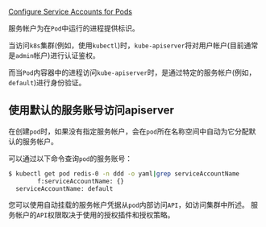 [Configure Service Accounts for Pods](https://kubernetes.io/docs/tasks/configure-pod-container/configure-service-account/)

服务帐户为在`Pod`中运行的进程提供标识。

当访问`k8s`集群(例如，使用`kubectl`)时，`kube-apiserver`将对用户帐户(目前通常是`admin`帐户)进行认证鉴权。

而当`Pod`内容器中的进程访问`kube-apiserver`时，是通过特定的服务帐户(例如，`default`)进行身份验证。


## 使用默认的服务账号访问apiserver

在创建`pod`时，如果没有指定服务帐户，会在`pod`所在名称空间中自动为它分配默认的服务帐户。

可以通过以下命令查询`pod`的服务账号：

```bash
$ kubectl get pod redis-0 -n ddd -o yaml|grep serviceAccountName
        f:serviceAccountName: {}
  serviceAccountName: default
```

您可以使用自动挂载的服务帐户凭据从`pod`内部访问`API`，如访问集群中所述。
服务帐户的`API`权限取决于使用的授权插件和授权策略。

